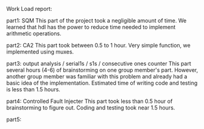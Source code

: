Work Load report:

part1: SQM
This part of the project took a negligible amount of time.
We learned that hdl has the power to reduce time needed to
implement arithmetic operations.

part2: CA2
This part took between 0.5 to 1 hour.
Very simple function, we implemented using muxes.

part3: output analysis / serial1s / s1s / consecutive ones counter
This part several hours (4-6) of brainstorming on one group 
member's part. However, another group member was familiar with this
problem and already had a basic idea of the implementation.
Estimated time of writing code and testing is less than 1.5 hours.

part4: Controlled Fault Injecter
This part took less than 0.5 hour of brainstorming to figure out.
Coding and testing took near 1.5 hours.

part5:

